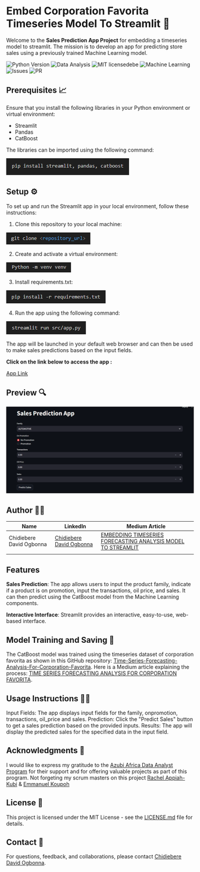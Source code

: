 # Embed Corporation Favorita Timeseries Model To Streamlit 📲

Welcome to the **Sales Prediction App Project** for embedding a timeseries model to streamlit. The mission is to develop an app for predicting store sales using a previously trained Machine Learning model.

![Python Version](https://img.shields.io/badge/Python-3.11-blue)
![Data Analysis](https://img.shields.io/badge/Data-Analysis-yellow)
![MIT licensed](https://img.shields.io/badge/license-mit-blue?style=for-the-badge&logo=appveyor)ebe
![Machine Learning](https://img.shields.io/badge/Machine-Learning-blueviolet)
![Issues](https://img.shields.io/github/issues/PapiHack/wimlds-demo?style=for-the-badge&logo=appveyor)
![PR](https://img.shields.io/github/issues-pr/PapiHack/wimlds-demo?style=for-the-badge&logo=appveyor)

## Prerequisites 📈

Ensure that you install the following libraries in your Python environment or virtual environment:

* Streamlit
* Pandas
* CatBoost

The libraries can be imported using the following command:

![Installations](Images/Readmepics/Installations.png)

## Setup ⚙️

To set up and run the Streamlit app in your local environment, follow these instructions:

1. Clone this repository to your local machine:

![Clone](Images/Readmepics/Clone.png)

2. Create and activate a virtual environment:

![venv](Images/Readmepics/venv.png)

3. Install requirements.txt:

![Requirements](Images/Readmepics/Requirements.png)

4. Run the app using the following command:

![Run](Images/Readmepics/Run.png)

The app will be launched in your default web browser and can then be used to make sales predictions based on the input fields.

**Click on the link below to access the app :**

 [App Link](http://192.168.0.107:8501)

## Preview 🔍

![App Preview](Images/Readmepics/App.png)

## Author 👨‍💼

| Name                | LinkedIn                                                                                                                                                                                                                                   | Medium Article |
| ------------------------ | ------------------------------------------------------------------------------------------------------------------------------------------------------------------------------------------------------------------------------------------ | ----------- |
| Chidiebere David Ogbonna | [Chidiebere David Ogbonna](https://www.linkedin.com/in/chidieberedavidogbonna/) |[EMBEDDING TIMESERIES FORECASTING ANALYSIS MODEL TO STREAMLIT](https://eberedavid.medium.com/embedding-timeseries-forecasting-analysis-for-corporation-favorita-model-to-streamlit-eefe13bf8bf2)|
|                          |                                                                                                                                                                                                                                            |        |

## Features

**Sales Prediction**: The app allows users to input the product family, indicate if a product is on promotion, input the transactions, oil price, and sales. It can then predict using the CatBoost model from the Machine Learning components.

**Interactive Interface**: Streamlit provides an interactive, easy-to-use, web-based interface.

## Model Training and Saving 🤖

The CatBoost model was trained using the timeseries dataset of corporation favorita as shown in this GitHub repository: [Time-Series-Forecasting-Analysis-For-Corporation-Favorita](https://github.com/iameberedavid/Time-Series-Forecasting-Analysis-For-Corporation-Favorita). Here is a Medium article explaining the process: [TIME SERIES FORECASTING ANALYSIS FOR CORPORATION FAVORITA](https://eberedavid.medium.com/time-series-forecasting-analysis-for-corporation-favorita-4e43df145e50).

## Usage Instructions 🧑‍🏫

Input Fields: The app displays input fields for the family, onpromotion, transactions, oil_price and sales.
Prediction: Click the "Predict Sales" button to get a sales prediction based on the provided inputs.
Results: The app will display the predicted sales for the specified data in the input field.

## Acknowledgments 🙏

I would like to express my gratitude to the [Azubi Africa Data Analyst Program](https://www.azubiafrica.org/data-analytics) for their support and for offering valuable projects as part of this program. Not forgeting my scrum masters on this project [Rachel Appiah-Kubi](https://www.linkedin.com/in/racheal-appiah-kubi/) & [Emmanuel Koupoh](https://github.com/eaedk)

## License 📜

This project is licensed under the MIT License - see the [LICENSE.md](LICENSE.md) file for details.

## Contact 📧

For questions, feedback, and collaborations, please contact [Chidiebere David Ogbonna](eberedavid326@gmail.com).